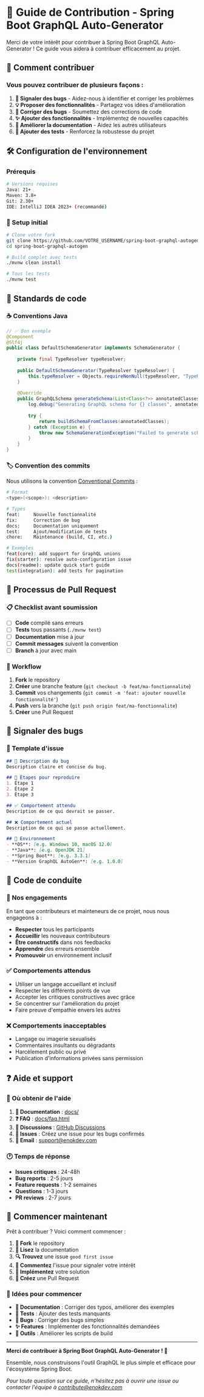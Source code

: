 # 🤝 Guide de Contribution - Spring Boot GraphQL Auto-Generator

Merci de votre intérêt pour contribuer à Spring Boot GraphQL Auto-Generator ! Ce guide vous aidera à contribuer efficacement au projet.

## 🎯 Comment contribuer

### Vous pouvez contribuer de plusieurs façons :

1. **🐛 Signaler des bugs** - Aidez-nous à identifier et corriger les problèmes
2. **💡 Proposer des fonctionnalités** - Partagez vos idées d'amélioration
3. **🔧 Corriger des bugs** - Soumettez des corrections de code
4. **✨ Ajouter des fonctionnalités** - Implémentez de nouvelles capacités
5. **📖 Améliorer la documentation** - Aidez les autres utilisateurs
6. **🧪 Ajouter des tests** - Renforcez la robustesse du projet

## 🛠️ Configuration de l'environnement

### Prérequis

```bash
# Versions requises
Java: 21+
Maven: 3.8+
Git: 2.30+
IDE: IntelliJ IDEA 2023+ (recommandé)
```

### 🔧 Setup initial

```bash
# Clone votre fork
git clone https://github.com/VOTRE_USERNAME/spring-boot-graphql-autogen.git
cd spring-boot-graphql-autogen

# Build complet avec tests
./mvnw clean install

# Tous les tests
./mvnw test
```

## 📝 Standards de code

### ☕ Conventions Java

```java
// ✅ Bon exemple
@Component
@Slf4j
public class DefaultSchemaGenerator implements SchemaGenerator {
    
    private final TypeResolver typeResolver;
    
    public DefaultSchemaGenerator(TypeResolver typeResolver) {
        this.typeResolver = Objects.requireNonNull(typeResolver, "TypeResolver cannot be null");
    }
    
    @Override
    public GraphQLSchema generateSchema(List<Class<?>> annotatedClasses) {
        log.debug("Generating GraphQL schema for {} classes", annotatedClasses.size());
        
        try {
            return buildSchemaFromClasses(annotatedClasses);
        } catch (Exception e) {
            throw new SchemaGenerationException("Failed to generate schema", e);
        }
    }
}
```

### 🏷️ Convention des commits

Nous utilisons la convention [Conventional Commits](https://www.conventionalcommits.org/) :

```bash
# Format
<type>(<scope>): <description>

# Types
feat:     Nouvelle fonctionnalité
fix:      Correction de bug
docs:     Documentation uniquement
test:     Ajout/modification de tests
chore:    Maintenance (build, CI, etc.)

# Exemples
feat(core): add support for GraphQL unions
fix(starter): resolve auto-configuration issue
docs(readme): update quick start guide
test(integration): add tests for pagination
```

## 🔄 Processus de Pull Request

### 📋 Checklist avant soumission

- [ ] **Code** compilé sans erreurs
- [ ] **Tests** tous passants (`./mvnw test`)
- [ ] **Documentation** mise à jour
- [ ] **Commit messages** suivent la convention
- [ ] **Branch** à jour avec main

### 🚀 Workflow

1. **Fork** le repository
2. **Créer** une branche feature (`git checkout -b feat/ma-fonctionnalite`)
3. **Commit** vos changements (`git commit -m 'feat: ajouter nouvelle fonctionnalité'`)
4. **Push** vers la branche (`git push origin feat/ma-fonctionnalite`)
5. **Créer** une Pull Request

## 🐛 Signaler des bugs

### 📝 Template d'issue

```markdown
## 🐛 Description du bug
Description claire et concise du bug.

## 🔄 Étapes pour reproduire
1. Étape 1
2. Étape 2
3. Étape 3

## ✅ Comportement attendu
Description de ce qui devrait se passer.

## ❌ Comportement actuel
Description de ce qui se passe actuellement.

## 📱 Environnement
- **OS**: [e.g. Windows 10, macOS 12.0]
- **Java**: [e.g. OpenJDK 21]
- **Spring Boot**: [e.g. 3.3.1]
- **Version GraphQL AutoGen**: [e.g. 1.0.0]
```

## 👥 Code de conduite

### 🤝 Nos engagements

En tant que contributeurs et mainteneurs de ce projet, nous nous engageons à :

- **Respecter** tous les participants
- **Accueillir** les nouveaux contributeurs
- **Être constructifs** dans nos feedbacks
- **Apprendre** des erreurs ensemble
- **Promouvoir** un environnement inclusif

### ✅ Comportements attendus

- Utiliser un langage accueillant et inclusif
- Respecter les différents points de vue
- Accepter les critiques constructives avec grâce
- Se concentrer sur l'amélioration du projet
- Faire preuve d'empathie envers les autres

### ❌ Comportements inacceptables

- Langage ou imagerie sexualisés
- Commentaires insultants ou dégradants
- Harcèlement public ou privé
- Publication d'informations privées sans permission

## ❓ Aide et support

### 💬 Où obtenir de l'aide

1. **📖 Documentation** : [docs/](docs/)
2. **❓ FAQ** : [docs/faq.html](docs/faq.html)
3. **💬 Discussions** : [GitHub Discussions](https://github.com/your-repo/discussions)
4. **🐛 Issues** : Créez une issue pour les bugs confirmés
5. **💌 Email** : [support@enokdev.com](mailto:support@enokdev.com)

### 🕐 Temps de réponse

- **Issues critiques** : 24-48h
- **Bug reports** : 2-5 jours
- **Feature requests** : 1-2 semaines
- **Questions** : 1-3 jours
- **PR reviews** : 2-7 jours

## 🚀 Commencer maintenant

Prêt à contribuer ? Voici comment commencer :

1. **🍴 Fork** le repository
2. **📖 Lisez** la documentation
3. **🔍 Trouvez** une issue `good first issue`
4. **💬 Commentez** l'issue pour signaler votre intérêt
5. **🔧 Implémentez** votre solution
6. **📝 Créez** une Pull Request

### 🎯 Idées pour commencer

- **📖 Documentation** : Corriger des typos, améliorer des exemples
- **🧪 Tests** : Ajouter des tests manquants
- **🐛 Bugs** : Corriger des bugs simples
- **✨ Features** : Implémenter des fonctionnalités demandées
- **🔧 Outils** : Améliorer les scripts de build

---

**Merci de contribuer à Spring Boot GraphQL Auto-Generator ! 🚀**

Ensemble, nous construisons l'outil GraphQL le plus simple et efficace pour l'écosystème Spring Boot.

*Pour toute question sur ce guide, n'hésitez pas à ouvrir une issue ou contacter l'équipe à [contribute@enokdev.com](mailto:contribute@enokdev.com)*